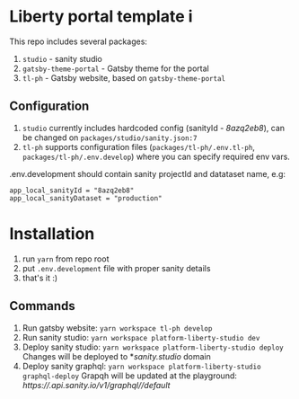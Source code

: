 # Liberty portal template i

This repo includes several packages:
1. `studio` - sanity studio
2. `gatsby-theme-portal` - Gatsby theme for the portal
3. `tl-ph` - Gatsby website, based on `gatsby-theme-portal`

## Configuration

1. `studio` currently includes hardcoded config (sanityId - *8azq2eb8*), can be changed on `packages/studio/sanity.json:7`
2. `tl-ph` supports configuration files (`packages/tl-ph/.env.tl-ph`, `packages/tl-ph/.env.develop`) where you can specify required env vars.

.env.development should contain sanity projectId and datataset name, e.g:

```
app_local_sanityId = "8azq2eb8"
app_local_sanityDataset = "production"
```

# Installation

1. run `yarn` from repo root
2. put `.env.development` file with proper sanity details
2. that's it :)

## Commands

1. Run gatsby website: `yarn workspace tl-ph develop`
2. Run sanity studio: `yarn workspace platform-liberty-studio dev`
3. Deploy sanity studio: `yarn workspace platform-liberty-studio deploy`
Changes will be deployed to **sanity.studio* domain
4. Deploy sanity graphql: `yarn workspace platform-liberty-studio graphql-deploy`
Grapqh will be updated at the playground:
*https://<sanityid>.api.sanity.io/v1/graphql/<datasetName>/default*
